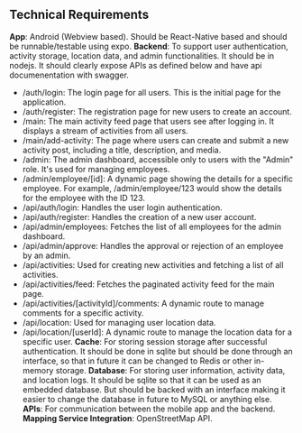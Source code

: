 ## Technical Requirements
**App**: Android (Webview based). Should be React-Native based and should be runnable/testable using expo.
**Backend**: To support user authentication, activity storage, location data, and admin functionalities. It should be in nodejs. It should clearly expose APIs as defined below and have api documenentation with swagger.
   * /auth/login: The login page for all users. This is the initial page for the
     application.
   * /auth/register: The registration page for new users to create an account.
   * /main: The main activity feed page that users see after logging in. It displays a
     stream of activities from all users.
   * /main/add-activity: The page where users can create and submit a new activity post,
     including a title, description, and media.
   * /admin: The admin dashboard, accessible only to users with the "Admin" role. It's used
     for managing employees.
   * /admin/employee/[id]: A dynamic page showing the details for a specific employee. For
     example, /admin/employee/123 would show the details for the employee with the ID 123.
   * /api/auth/login: Handles the user login authentication.
   * /api/auth/register: Handles the creation of a new user account.
   * /api/admin/employees: Fetches the list of all employees for the admin dashboard.
   * /api/admin/approve: Handles the approval or rejection of an employee by an admin.
   * /api/activities: Used for creating new activities and fetching a list of all
     activities.
   * /api/activities/feed: Fetches the paginated activity feed for the main page.
   * /api/activities/[activityId]/comments: A dynamic route to manage comments for a
     specific activity.
   * /api/location: Used for managing user location data.
   * /api/location/[userId]: A dynamic route to manage the location data for a specific
     user.
**Cache**: For storing session storage after successful authentication. It should be done in sqlite but should be done through an interface, so that in future it can be changed to Redis or other in-memory storage.
**Database**: For storing user information, activity data, and location logs. It should be sqlite so that it can be used as an embedded database. But should be backed with an interface making it easier to change the database in future to MySQL or anything else.
**APIs**: For communication between the mobile app and the backend.
**Mapping Service Integration**: OpenStreetMap API.
